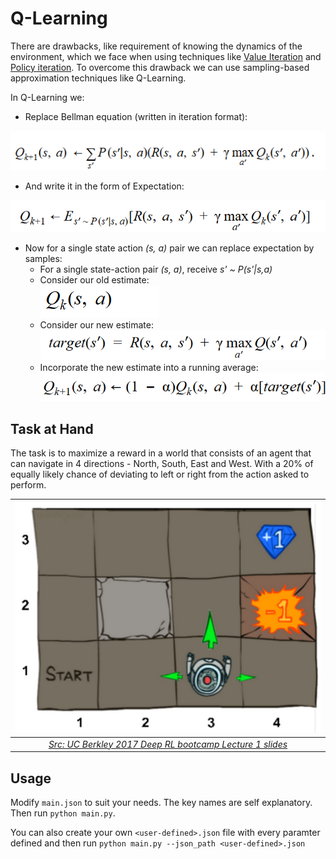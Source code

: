 # Q-Learning
There are drawbacks, like requirement of knowing the dynamics of the environment, which we face when using techniques like [Value Iteration](https://github.com/piyush2896/ValueIteration-RL) and [Policy iteration](https://github.com/piyush2896/Policy-Iteration). To overcome this drawback we can use sampling-based approximation techniques like Q-Learning.

In Q-Learning we:
- Replace Bellman equation (written in iteration format):

![Bellman Equation](./images/bellman_eq.png)

- And write it in the form of Expectation:

![Expectation format of Bellman Equation](./images/expectation_beq.png)

- Now for a single state action *(s, a)* pair we can replace expectation by samples:
  - For a single state-action pair *(s, a)*, receive *s' ~ P(s'|s,a)*
  - Consider our old estimate:<br/>
![](./images/cur_estimate.png)
  - Consider our new estimate:<br/>
![](./images/new_estimate.png)
  - Incorporate the new estimate into a running average:<br/>
![](./images/running_avg.png)

## Task at Hand
The task is to maximize a reward in a world that consists of an agent that can navigate in 4 directions - North, South, East and West. With a 20% of equally likely chance of deviating to left or right from the action asked to perform.

|![World](./images/world.png)|
|:--------------------------:|
|*[Src: UC Berkley 2017 Deep RL bootcamp Lecture 1 slides](https://drive.google.com/file/d/0BxXI_RttTZAhVXBlMUVkQ1BVVDQ/view)*|


## Usage
Modify `main.json` to suit your needs. The key names are self explanatory. Then run `python main.py`.

You can also create your own `<user-defined>.json` file with every paramter defined and then run `python main.py --json_path <user-defined>.json`
